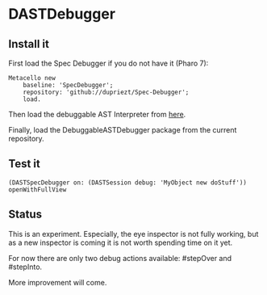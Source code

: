 # DASTDebugger

## Install it
First load the Spec Debugger if you do not have it (Pharo 7):

```Smalltalk
Metacello new
    baseline: 'SpecDebugger';
    repository: 'github://dupriezt/Spec-Debugger';
    load.
```

Then load the debuggable AST Interpreter from [here](https://github.com/carolahp/DebuggableASTInterpreter).

Finally, load the DebuggableASTDebugger package from the current repository.

## Test it

```Smalltalk
(DASTSpecDebugger on: (DASTSession debug: 'MyObject new doStuff')) openWithFullView 
```

## Status

This is an experiment. Especially, the eye inspector is not fully working, but as a new inspector is coming it is not worth spending time on it yet.

For now there are only two debug actions available: #stepOver and #stepInto.

More improvement will come.
